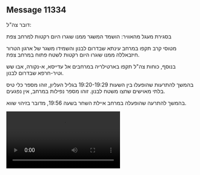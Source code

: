 ## Message 11334

דובר צה"ל: 

בסגירת מעגל מהאוויר: הושמד המשגר ממנו שוגרו היום רקטות למרחב צפת

מטוסי קרב תקפו במרחב עינתא שבדרום לבנון והשמידו משגר של ארגון הטרור חיזבאללה ממנו שוגרו היום רקטות לשטח פתוח במרחב צפת. 

בנוסף, כוחות צה"ל תקפו בארטילריה במרחבים אל עדייסא, א-נקורה, אבו שש וטיר-חרפא שבדרום לבנון. 

בהמשך להתרעות שהופעלו בין השעות 19:20-19:29 בגליל העליון, זוהו מספר כלי טיס בלתי מאוישים שחצו משטח לבנון. 
זוהו מספר נפילות במרחב, אין נפגעים. 

בהמשך להתרעה שהופעלה במרחב איילת השחר בשעה 19:56, מדובר בזיהוי שווא.

![Video](11334/11334_media.mp4)
